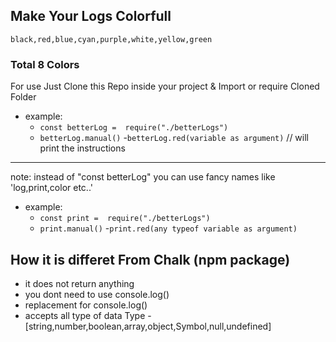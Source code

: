 ## Make Your Logs Colorfull

`black,red,blue,cyan,purple,white,yellow,green`

### Total 8 Colors

For use Just Clone this Repo inside your project
&
Import or require Cloned Folder

- example:
  - `const betterLog =  require("./betterLogs")`
  - `betterLog.manual()` -`betterLog.red(variable as argument)`
    // will print the instructions

---

note: instead of "const betterLog" you can use fancy names like 'log,print,color etc..'

- example:
  - `const print =  require("./betterLogs")`
  - `print.manual()` -`print.red(any typeof variable as argument)`

## How it is differet From Chalk (npm package)

- it does not return anything
- you dont need to use console.log()
- replacement for console.log()
- accepts all type of data Type
  -[string,number,boolean,array,object,Symbol,null,undefined]
